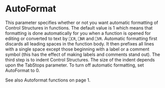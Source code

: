 # AutoFormat

This parameter specifies whether or not you want automatic formatting of Control Structures in functions. The default value is 1 which means that formatting is done automatically for you when a function is opened for editing or converted to text by `⎕CR`,  `⎕NR` and `⎕VR`. Automatic formatting first discards all leading spaces in the function body. It then prefixes all lines with a single space except those beginning with a label or a comment symbol (this has the effect of making labels and comments stand out). The third step is to indent Control Structures. The size of the indent depends upon the TabStops parameter. To turn off automatic formatting, set AutoFormat to 0.

See also Autoformat functions on page 1.
